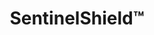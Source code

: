 ---
title: SentinelShield&trade;
subheading: 20-Year Labor and Materials Warranty–$0 for Members*
background_image: /img/sentinel-shield-background.jpg
intro:
  heading: Never Think About Your Roof Again
  text: >-
    Time to replace your roof? Rest easy with SENTINEL's industry-leading 20-year warranty. While most property owners face anxiety over unexpected repairs and hidden costs, our comprehensive coverage protects your investment and your peace of mind. Stop worrying about the next storm or leak and start focusing on what really matters—your business operations. With SentinelShield, you're saving tens of thousands while gaining the confidence that comes with total protection from the unexpected.
    
    
    With a **Full Manufacturers Warranty** you will be **covered 100%** if any roof failure is due to the product or installation. Just make **one phone call with one phone number**, and we will deal with any issues ASAP.*
  ctas:
    - text: Get Same-Day Repairs for $599 »
      url: /contact/
  icon: shield-check
  icon_color: dark
table_panels:
  heading: $0 Repairs for 20 Years*
  text: >-
    Rest easy with our industry-leading 20-year warranty, covering 100% of labor and materials, saving tens of thousands so you’re protected from the unexpected.
  ctas:
    - text: Schedule Assessment
      url: /contact/
  items:
    - expense: Labor rate
      cost: $250/hour
    - expense: Emergency call
      cost: $1,000/each
    - expense: Internal drain repairs
      cost: $2,500-$10,000
    - expense: Major leak repair
      cost: $5,000-$15,000
    - expense: Insulation replacement
      cost: $8,000-$25,000
    - expense: Structural deck repair
      cost: $15,000-$30,000
    - expense: Partial roof section
      cost: $20,000-$50,000
dual_panels:
  - heading: Other warranties letting you down?
    image: /img/sprayer.jpg
    image_alt: Worker on roof
    color: dark
    items:
      - Most warranties cover materials only–you still pay all labor
      - Some cover labor–but only for the first 3-5 years
      - Hidden requirements designed to void your warranty
      - Coverage decreases over time–when you need it most
  - heading: You’re Completely Covered&trade;
    image: /img/man-on-roof.jpg
    image_alt: Man installing shingles
    color: dark
    items:
      - 100% labor coverage for full 20 years–no declining benefits*
      - 100% materials coverage–even for aging systems*
      - No confusing fine print or unexpected exclusions
      - Fully transferable if you sell your property, enhancing resale*
fine_print: true
cta:
  heading: Included at No Additional Cost
  text: >-
    SentinelSmart members get this industry-leading Full Manufacturers Warranty with all full roof replacements. Plus, start earning 100% of membership fees and repairs toward future replacement or spray coating–up to $50,000.
  ctas:
    - text: Schedule Assessment
      url: /contact/
---